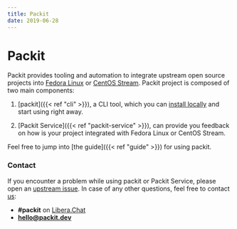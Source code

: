 ```yaml
---
title: Packit
date: 2019-06-28
---
```


# Packit

Packit provides tooling and automation to integrate upstream open source
projects into [Fedora Linux](https://getfedora.org) or [CentOS Stream](https://www.centos.org/centos-stream/).
Packit project is composed of two main components:

1. [packit]({{< ref "cli" >}}), a CLI tool, which you can
   [install locally](/docs/guide/#have-packit-tooling-installed-locally)
   and start using right away.

2. [Packit Service]({{< ref "packit-service" >}}), can provide you feedback
   on how is your project integrated with Fedora Linux or CentOS Stream.

Feel free to jump into [the guide]({{< ref "guide" >}}) for using packit.

### Contact

If you encounter a problem while using packit or Packit Service, please open an
[upstream issue](https://github.com/packit/packit-service/issues/new).
In case of any other questions, feel free to contact
[us](https://github.com/orgs/packit/teams/the-packit-team):

- **#packit** on [Libera.Chat](https://libera.chat/)
- **hello@packit.dev**
